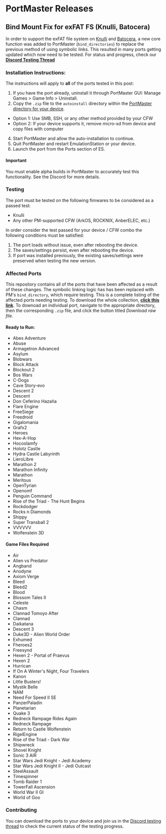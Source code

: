 # PortMaster Releases

## Bind Mount Fix for exFAT FS (Knulli, Batocera)

In order to support the exFAT file system on [Knulli](https://knulli.org/) and [Batocera](https://batocera.org/), a new core function was added to PortMaster (`bind_directories`) to replace the previous method of using symbolic links. This resulted in many ports getting updated which now need to be tested. For status and progress, check our [**Discord Testing Thread**](https://discord.com/channels/1122861252088172575/1315085237788868608)

### Installation Instructions:

The instructions will apply to **all** of the ports tested in this post:
1. If you have the port already, uninstall it through PortMaster GUI: Manage Games > Game Info > Uninstall. 
2. Copy the `.zip` file to the `autoinstall` directory within the [PortMaster directory for your device](https://portmaster.games/installation.html#via-zip).
  * Option 1: Use SMB, SSH, or any other method provided by your CFW
  * Option 2: If your device supports it, remove micro-sd from device and copy files with computer
4. Start PortMaster and allow the auto-installation to continue.
5. Quit PortMaster and restart EmulationStation or your device.
6. Launch the port from the Ports section of ES.

#### Important

You must enable alpha builds in PortMaster to accurately test this functionality. See the Discord for more details.

### Testing

The port must be tested on the following fimwares to be considered as a passed test:
- Knulli
- Any other PM-supported CFW (ArkOS, ROCKNIX, AnberELEC, etc.)

In order consider the test passed for your device / CFW combo the following conditions must be satisfied:

1. The port loads without issue, even after rebooting the device.
2. The saves/settings persist, even after rebooting the device.
3. If port was installed previously, the existing saves/settings were preserved when testing the new version.

### Affected Ports

This repository contains all of the ports that have been affected as a result of these changes. The symbolic linking logic has has been replaced with PM's `bind_directory`, which require testing. This is a complete listing of the affected ports needing testing. To download the whole collection, [**click this link**](https://github.com/t0b10-r3tr0/PortMaster-Releases/archive/refs/heads/main.zip). To downoad an individual port, navigate to the appropriate directory, then the corresponding `.zip` file, and click the button titled *Download raw file*.

#### Ready to Run:

* Abes Adventure
* Abuse
* Armagetron Advanced
* Asylum
* Blobwars
* Block Attack
* Blockout 2
* Bos Wars
* C-Dogs
* Cave Story-evo
* Descent 2
* Descent
* Don Ceferino Hazaña
* Flare Engine
* FreeSiege
* Freedroid
* Gigalomania
* Grafx2
* Heroes
* Hex-A-Hop
* Hocoslamfy
* Holotz Castle
* Hydra Castle Labyrinth
* LieroLibre
* Marathon 2
* Marathon Infinity
* Marathon
* Meritous
* OpenTyrian
* Openomf
* Penguin Command
* Rise of the Triad - The Hunt Begins
* Rockdodger
* Rocks n Diamonds
* Shippy
* Super Transball 2
* VVVVVV
* Wolfenstein 3D

#### Game Files Required

* Air
* Alien vs Predator
* Angband
* Anodyne
* Axiom Verge
* Bleed
* Bleed2
* Blood
* Blossom Tales II
* Celeste
* Chasm
* Clannad Tomoyo After
* Clannad
* Daikatana
* Descent 3
* Duke3D - Alien World Order
* Exhumed
* Fheroes2
* Freesynd
* Hexen 2 - Portal of Praevus
* Hexen 2
* Hurrican
* If On A Winter's Night, Four Travelers
* Kanon
* Little Busters!
* Mystik Belle
* NAM
* Need For Speed II SE
* PanzerPaladin
* Planetarian
* Quake 3
* Redneck Rampage Rides Again
* Redneck Rampage
* Return to Castle Wolfenstein
* RigelEngine
* Rise of the Triad - Dark War
* Shipwreck
* Shovel Knight
* Sonic 3 AIR
* Star Wars Jedi Knight - Jedi Academy
* Star Wars Jedi Knight II - Jedi Outcast
* SteelAssault
* Timespinner
* Tomb Raider 1
* TowerFall Ascension
* World War II GI
* World of Goo

### Contributing

You can download the ports to your device and join us in the [Discord testing thread](https://discord.com/channels/1122861252088172575/1315085237788868608) to check the current status of the testing progress. 
